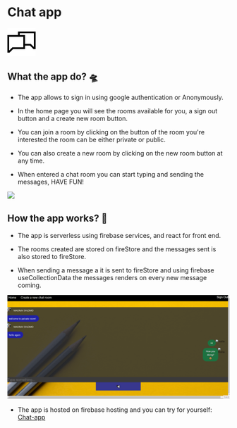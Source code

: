 # Chat app

<img src="./ReadMeFiles/chatIcon.png"></img>

## What the app do? 🛸

- The app allows to sign in using google authentication or Anonymously.

- In the home page you will see the rooms available for you, a sign out button and a create new room button.

- You can join a room by clicking on the button of the room you're interested
  the room can be either private or public.

- You can also create a new room by clicking on the new room button at any time.

- When entered a chat room you can start typing and sending the messages, HAVE FUN!

![](./ReadMeFiles/gif.gif)

## How the app works? 💬

- The app is serverless using firebase services, and react for front end.

- The rooms created are stored on fireStore and the messages sent is also stored to fireStore.

- When sending a message a it is sent to fireStore and using firebase useCollectionData the messages renders on every new message coming.

![](./ReadMeFiles/chat.gif)

- The app is hosted on firebase hosting and you can try for yourself: [Chat-app](https://chat-app-8fa84.web.app/)
